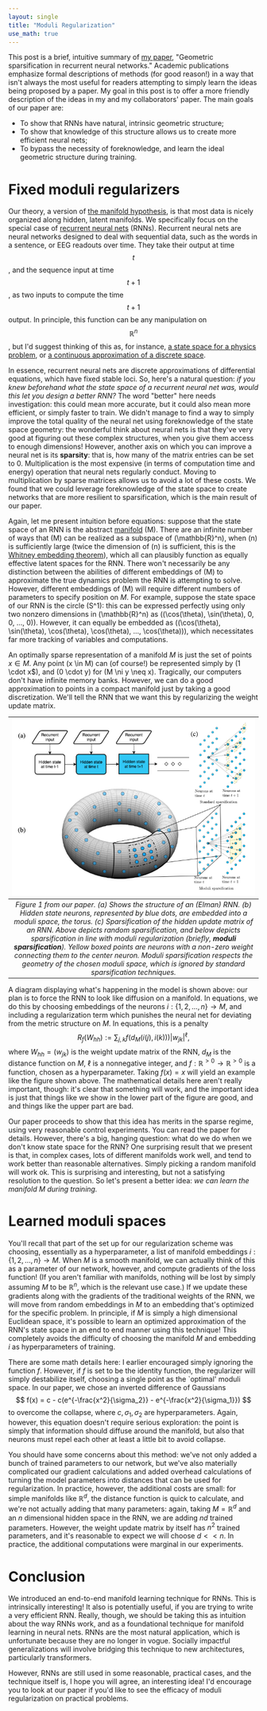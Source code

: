 ```yaml
---
layout: single
title: "Moduli Regularization"
use_math: true
---
```


This post is a brief, intuitive summary of [my paper](https://arxiv.org/abs/2406.06290), "Geometric sparsification in recurrent neural networks." Academic publications emphasize formal descriptions of methods (for good reason!) in a way that isn't always the most useful for readers attempting to simply learn the ideas being proposed by a paper. My goal in this post is to offer a more friendly description of the ideas in my and my collaborators' paper. The main goals of our paper are:
 - To show that RNNs have natural, intrinsic geometric structure;
 - To show that knowledge of this structure allows us to create more efficient neural nets;
 - To bypass the necessity of foreknowledge, and learn the ideal geometric structure during training. 

# Fixed moduli regularizers
Our theory, a version of [the manifold hypothesis](https://en.wikipedia.org/wiki/Manifold_hypothesis), is that most data is nicely organized along hidden, latent manifolds. We specifically focus on the special case of [recurrent neural nets](https://en.wikipedia.org/wiki/Recurrent_neural_network) (RNNs). Recurrent neural nets are neural networks designed to deal with sequential data, such as the words in a sentence, or EEG readouts over time. They take their output at time $$t$$, and the sequence input at time $$t+1$$, as two inputs to compute the time $$t+1$$ output. In principle, this function can be any manipulation on $$\mathbb{R}^n$$, but I'd suggest thinking of this as, for instance, [a state space for a physics problem](https://arxiv.org/pdf/2112.10755), or [a continuous approximation of a discrete space](https://pubmed.ncbi.nlm.nih.gov/23272922/). 

In essence, recurrent neural nets are discrete approximations of differential equations, which have fixed stable loci. So, here's a natural question: *if you knew beforehand what the state space of a recurrent neural net was, would this let you design a better RNN?*  The word "better" here needs investigation: this could mean more accurate, but it could also mean more efficient, or simply faster to train. We didn't manage to find a way to simply improve the total quality of the neural net using foreknowledge of the state space geometry: the wonderful think about neural nets is that they've very good at figuring out these complex structures, when you give them access to enough dimensions! However, another axis on which you can improve a neural net is its **sparsity**: that is, how many of the matrix entries can be set to 0. Multiplication is the most expensive (in terms of computation time and energy) operation that neural nets regularly conduct. Moving to multiplication by sparse matrices allows us to avoid a lot of these costs. We found that we could leverage foreknowledge of the state space to create networks that are more resilient to sparsification, which is the main result of our paper. 

Again, let me present intuition before equations: suppose that the state space of an RNN is the abstract [manifold](https://en.wikipedia.org/wiki/Manifold) \(M\). There are an infinite number of ways that \(M\) can be realized as a subspace of \(\mathbb{R}^n\), when \(n\) is sufficiently large (twice the dimension of \(n\) is sufficient, this is the [Whitney embedding theorem](https://en.m.wikipedia.org/wiki/Whitney_embedding_theorem)), which all can plausibly function as equally effective latent spaces for the RNN. There won't necessarily be any distinction between the abilities of different embeddings of \(M\) to approximate the true dynamics problem the RNN is attempting to solve. However, different embeddings of \(M\) will require different numbers of parameters to specify position on $M$. For example, suppose the state space of our RNN is the circle \(S^1\): this can be expressed perfectly using only two nonzero dimensions in \(\mathbb{R}^n\) as \((\cos(\theta), \sin(\theta), 0, 0, ..., 0)\). However, it can equally be embedded as \((\cos(\theta), \sin(\theta), \cos(\theta), \cos(\theta), ..., \cos(\theta))\), which necessitates far more tracking of variables and computations. 

An optimally sparse representation of a manifold $M$ is just the set of points $x \in M$. Any point \(x \in M\) can (of course!) be represented simply by \(1 \cdot x$\), and \(0 \cdot y\) for \(M \ni y \neq x\). Tragically, our computers don't have infinite memory banks. However, we can do a good approximation to points in a compact manifold just by taking a good discretization. We'll tell the RNN that we want this by regularizing the weight update matrix. 

| ![ModuliExample](/assets/torus_final.png) |
|:--:|
|*Figure 1 from our paper. (a) Shows the structure of an (Elman) RNN. (b) Hidden state neurons, represented by blue dots, are embedded into a moduli space, the torus. (c) Sparsification of the hidden update matrix of an RNN. Above depicts random sparsification, and below depicts sparsification in line with moduli regularization (briefly, **moduli sparsification**). Yellow boxed points are neurons with a non-zero weight connecting them to the center neuron. Moduli sparsification respects the geometry of the chosen moduli space, which is ignored by standard sparsification techniques.*|

A diagram displaying what's happening in the model is shown above: our plan is to force the RNN to look like diffusion on a manifold. In equations, we do this by choosing embeddings of the neurons $i: \{1, 2, ..., n\} \to M$, and including a regularization term which punishes the neural net for deviating from the metric structure on $M$. In equations, this is a penalty
$$R_f(W_{hh}) := \sum_{j,k} f(d_{M}(i(j), i(k)))|w_{jk}|^\ell,$$
where $W_{hh} = (w_{jk})$ is the weight update matrix of the RNN, $d_M$ is the distance function on $M$, $\ell$ is a nonnegative integer, and $f: \mathbb{R}^{>0} \to \mathbb{R}^{>0}$ is a function, chosen as a hyperparameter. Taking $f(x) = x$ will yield an example like the figure shown above. The mathematical details here aren't really important, though: it's clear that something will work, and the important idea is just that things like we show in the lower part of the figure are good, and and things like the upper part are bad. 

Our paper proceeds to show that this idea has merits in the sparse regime, using very reasonable control experiments. You can read the paper for details. However, there's a big, hanging question: what do we do when we don't know state space for the RNN? One surprising result that we present is that, in complex cases, lots of different manifolds work well, and tend to work better than reasonable alternatives. Simply picking a random manifold will work ok. This is surprising and interesting, but not a satisfying resolution to the question. So let's present a better idea: *we can learn the manifold $M$ during training.*

# Learned moduli spaces
You'll recall that part of the set up for our regularization scheme was choosing, essentially as a hyperparameter, a list of manifold embeddings $i: \{1, 2, ..., n\} \to M$. When $M$ is a smooth manifold, we can actually think of this as a parameter of our network, however, and compute gradients of the loss function! (If you aren't familiar with manifolds, nothing will be lost by simply assuming $M$ to be $\mathbb{R}^n$, which is the relevant use case.) If we update these gradients along with the gradients of the traditional weights of the RNN, we will move from random embeddings in $M$ to an embedding that's optimized for the specific problem. In principle, if $M$ is simply a high dimensional Euclidean space, it's possible to learn an optimized approximation of the RNN's state space in an end to end manner using this technique! This completely avoids the difficulty of choosing the manifold $M$ and embedding $i$ as hyperparameters of training. 

There are some math details here: I earlier encouraged simply ignoring the function $f$. However, if $f$ is set to be the identity function, the regularizer will simply destabilize itself, choosing a single point as the `optimal' moduli space. In our paper, we chose an inverted difference of Gaussians
$$ f(x) = c - c(e^{-\frac{x^2}{\sigma_2}} - e^{-\frac{x^2}{\sigma_1}}) $$
to overcome the collapse, where $c, \sigma_1, \sigma_2$ are hyperparameters. Again, however, this equation doesn't require serious exploration: the point is simply that information should diffuse around the manifold, but also that neurons must repel each other at least a little bit to avoid collapse. 

You should have some concerns about this method: we've not only added a bunch of trained parameters to our network, but we've also materially complicated our gradient calculations and added overhead calculations of turning the model parameters into distances that can be used for regularization. In practice, however, the additional costs are small: for simple manifolds like $\mathbb{R}^d$, the distance function is quick to calculate, and we're not actually adding that many parameters: again, taking $M = \mathbb{R}^d$ and an $n$ dimensional hidden space in the RNN, we are adding $nd$ trained parameters. However, the weight update matrix by itself has $n^2$ trained parameters, and it's reasonable to expect we will choose $d << n$. In practice, the additional computations were marginal in our experiments. 

# Conclusion
We introduced an end-to-end manifold learning technique for RNNs. This is intrinsically interesting! It also is potentially useful, if you are trying to write a very efficient RNN. Really, though, we should be taking this as intuition about the way RNNs work, and as a foundational technique for manifold learning in neural nets. RNNs are the most natural application, which is unfortunate because they are no longer in vogue. Socially impactful generalizations will involve bridging this technique to new architectures, particularly transformers. 

However, RNNs are still used in some reasonable, practical cases, and the technique itself is, I hope you will agree, an interesting idea! I'd encourage you to look at our paper if you'd like to see the efficacy of moduli regularization on practical problems. 